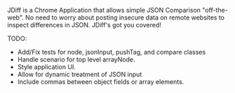 JDiff is a Chrome Application that allows simple JSON Comparison "off-the-web". No need to worry about 
posting insecure data on remote websites to inspect differences in JSON. JDiff's got you covered!

TODO:
- Add/Fix tests for node, jsonInput, pushTag, and compare classes
- Handle scenario for top level arrayNode.
- Style application UI.
- Allow for dynamic treatment of JSON input
- Include commas between object fields or array elements.
